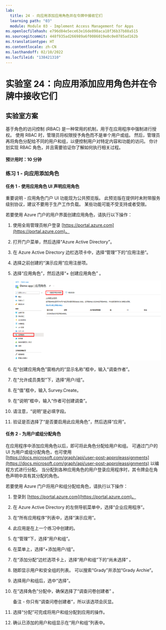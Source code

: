```yaml
---
lab:
  title: 24 - 向应用添加应用角色并在令牌中接收它们
  learning path: "03"
  module: Module 03 - Implement Access Management for Apps
ms.openlocfilehash: e796d84e5ece63e16de898aca18f36b37b88a515
ms.sourcegitcommit: 448f935ad266989a6f0086019e0c0e0785ad162b
ms.translationtype: HT
ms.contentlocale: zh-CN
ms.lasthandoff: 02/10/2022
ms.locfileid: "138421310"
---
```

# <a name="lab-24-add-app-roles-to-your-app-and-receive-them-in-the-token"></a>实验室 24：向应用添加应用角色并在令牌中接收它们

## <a name="lab-scenario"></a>实验室方案

基于角色的访问控制 (RBAC) 是一种常用的机制，用于在应用程序中强制进行授权。 使用 RBAC 时，管理员将权限授予角色而不是单个用户或组。 然后，管理员再将角色分配给不同的用户和组，以便控制用户对特定内容和功能的访问。 你计划实现 RBAC 角色，并且需要验证你了解如何执行相关过程。

#### <a name="estimated-time-10-minutes"></a>预计用时：10 分钟

### <a name="exercise-1---adding-roles-to-your-apps"></a>练习 1 - 向应用添加角色

#### <a name="task-1---declare-app-roles-using-the-app-roles-ui"></a>任务 1 - 使用应用角色 UI 声明应用角色

   重要说明 - 应用角色门户 UI 功能现为公共预览版。 此预览版在提供时未附带服务级别协议，建议不要用于生产工作负载。 某些功能可能不受支持或者受限。

若要使用 Azure 门户的用户界面创建应用角色，请执行以下操作：

1. 使用全局管理员帐户登录 [https://portal.azure.com](https://portal.azure.com)。

2. 打开门户菜单，然后选择“Azure Active Directory”。

3. 在 Azure Active Directory 边栏选项卡中，选择“管理”下的“应用注册”。

4. 选择之前创建的“演示应用”应用注册项。

5. 选择“应用角色”，然后选择“+ 创建应用角色” 。

    ![显示应用角色的屏幕图像，其中“创建应用角色”突出显示](./media/lp3-mod3-app-roles-create-app-role.png)

6. 在“创建应用角色”窗格内的“显示名称”框中，输入“调查作者”。

7. 在“允许成员类型”下，选择“用户/组”。

8. 在“值”框中，输入 Survey.Create。

9. 在“说明”框中，输入“作者可创建调查”。

10. 请注意，“说明”是必填字段。

11. 验证是否选择了“是否要启用此应用角色”，然后选择“应用”。

#### <a name="task-2---assign-users-and-groups-to-roles"></a>任务 2 - 为用户或组分配角色

在应用程序中添加应用角色以后，即可将此角色分配给用户和组。 可通过门户的 UI 为用户或组分配角色，也可使用 [https://docs.microsoft.com/graph/api/user-post-approleassignments](https://docs.microsoft.com/graph/api/user-post-approleassignments) 以编程方式进行分配。 当分配到各种应用角色的用户登录应用程序时，其令牌会在角色声明中具有其分配的角色。

若要使用 Azure 门户将用户和组分配给角色，请执行以下操作：

1. 登录到 [https://portal.azure.com](https://portal.azure.com)。

2. 在 Azure Active Directory 的左侧导航菜单中，选择“企业应用程序”。

3. 在“所有应用程序”列表中，选择“演示应用”。

4. 此应用是在上一个练习中创建的。

5. 在“管理”下，选择“用户和组”。

6. 在菜单上，选择“+添加用户/组”。

7. 在“添加分配”边栏选项卡上，选择“用户和组”下的“尚未选择” 。

8. 随即显示用户和安全组的列表。 可以搜索“Grady”并添加“Grady Archie”。

9. 选择用户和组后，选中“选择”。

10. 在“选择角色”分配中，确保选择了“调查问卷创建者” 。

    备注 - 你只有“调查问卷创建者”，所以该选项会灰显。

11. 选择“分配”可完成将用户和组分配到应用的操作。

12. 确认已添加的用户和组显示在“用户和组”列表中。
